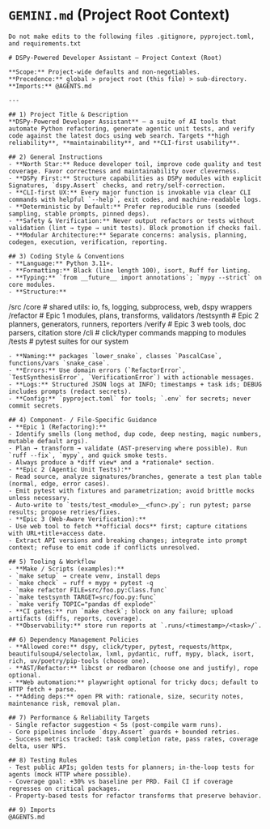 
# `GEMINI.md` (Project Root Context)

    Do not make edits to the following files .gitignore, pyproject.toml, and requirements.txt

    # DSPy‑Powered Developer Assistant — Project Context (Root)

    **Scope:** Project-wide defaults and non-negotiables.
    **Precedence:** global > project root (this file) > sub-directory.
    **Imports:** @AGENTS.md

    ---

    ## 1) Project Title & Description
    **DSPy‑Powered Developer Assistant** — a suite of AI tools that automate Python refactoring, generate agentic unit tests, and verify code against the latest docs using web search. Targets **high reliability**, **maintainability**, and **CLI-first usability**.

    ## 2) General Instructions
    - **North Star:** Reduce developer toil, improve code quality and test coverage. Favor correctness and maintainability over cleverness.
    - **DSPy First:** Structure capabilities as DSPy modules with explicit Signatures, `dspy.Assert` checks, and retry/self-correction.
    - **CLI-first UX:** Every major function is invokable via clear CLI commands with helpful `--help`, exit codes, and machine-readable logs.
    - **Deterministic by Default:** Prefer reproducible runs (seeded sampling, stable prompts, pinned deps).
    - **Safety & Verification:** Never output refactors or tests without validation (lint → type → unit tests). Block promotion if checks fail.
    - **Modular Architecture:** Separate concerns: analysis, planning, codegen, execution, verification, reporting.

    ## 3) Coding Style & Conventions
    - **Language:** Python 3.11+.
    - **Formatting:** Black (line length 100), isort, Ruff for linting.
    - **Typing:** `from __future__ import annotations`; `mypy --strict` on core modules.
    - **Structure:**

/src
/core # shared utils: io, fs, logging, subprocess, web, dspy wrappers
/refactor # Epic 1 modules, plans, transforms, validators
/testsynth # Epic 2 planners, generators, runners, reporters
/verify # Epic 3 web tools, doc parsers, citation store
/cli # click/typer commands mapping to modules
/tests # pytest suites for our system

    - **Naming:** packages `lower_snake`, classes `PascalCase`, functions/vars `snake_case`.
    - **Errors:** Use domain errors (`RefactorError`, `TestSynthesisError`, `VerificationError`) with actionable messages.
    - **Logs:** Structured JSON logs at INFO; timestamps + task ids; DEBUG includes prompts (redact secrets).
    - **Config:** `pyproject.toml` for tools; `.env` for secrets; never commit secrets.

    ## 4) Component- / File-Specific Guidance
    - **Epic 1 (Refactoring):**
    - Identify smells (long method, dup code, deep nesting, magic numbers, mutable default args).
    - Plan → transform → validate (AST-preserving where possible). Run `ruff --fix`, `mypy`, and quick smoke tests.
    - Always produce a *diff view* and a *rationale* section.
    - **Epic 2 (Agentic Unit Tests):**
    - Read source, analyze signatures/branches, generate a test plan table (normal, edge, error cases).
    - Emit pytest with fixtures and parametrization; avoid brittle mocks unless necessary.
    - Auto-write to `tests/test_<module>__<func>.py`; run pytest; parse results; propose retries/fixes.
    - **Epic 3 (Web‑Aware Verification):**
    - Use web tool to fetch **official docs** first; capture citations with URL+title+access date.
    - Extract API versions and breaking changes; integrate into prompt context; refuse to emit code if conflicts unresolved.

    ## 5) Tooling & Workflow
    - **Make / Scripts (examples):**
    - `make setup` → create venv, install deps
    - `make check` → ruff + mypy + pytest -q
    - `make refactor FILE=src/foo.py:Class.func`
    - `make testsynth TARGET=src/foo.py:func`
    - `make verify TOPIC="pandas df explode"`
    - **CI gates:** run `make check`; block on any failure; upload artifacts (diffs, reports, coverage).
    - **Observability:** store run reports at `.runs/<timestamp>/<task>/`.

    ## 6) Dependency Management Policies
    - **Allowed core:** dspy, click/typer, pytest, requests/httpx, beautifulsoup4/selectolax, lxml, pydantic, ruff, mypy, black, isort, rich, uv/poetry/pip-tools (choose one).
    - **AST/Refactor:** libcst or redbaron (choose one and justify), rope optional.
    - **Web automation:** playwright optional for tricky docs; default to HTTP fetch + parse.
    - **Adding deps:** open PR with: rationale, size, security notes, maintenance risk, removal plan.

    ## 7) Performance & Reliability Targets
    - Single refactor suggestion < 5s (post-compile warm runs).
    - Core pipelines include `dspy.Assert` guards + bounded retries.
    - Success metrics tracked: task completion rate, pass rates, coverage delta, user NPS.

    ## 8) Testing Rules
    - Test public APIs; golden tests for planners; in-the-loop tests for agents (mock HTTP where possible).
    - Coverage goal: +30% vs baseline per PRD. Fail CI if coverage regresses on critical packages.
    - Property-based tests for refactor transforms that preserve behavior.

    ## 9) Imports
    @AGENTS.md
